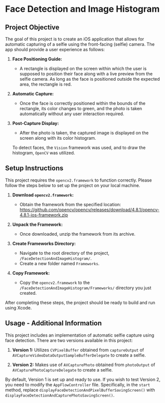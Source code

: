 # Face Detection and Image Histogram

## Project Objective

The goal of this project is to create an iOS application that allows for automatic capturing of a selfie using the front-facing (selfie) camera. The app should provide a user experience as follows:

1. **Face Positioning Guide:**
   - A rectangle is displayed on the screen within which the user is supposed to position their face along with a live preview from the selfie camera. As long as the face is positioned outside the expected area, the rectangle is red.

2. **Automatic Capture:**
   - Once the face is correctly positioned within the bounds of the rectangle, its color changes to green, and the photo is taken automatically without any user interaction required.

3. **Post-Capture Display:**
   - After the photo is taken, the captured image is displayed on the screen along with its color histogram.
   
   To detect faces, the `Vision` framework was used, and to draw the histogram, `OpenCV` was utilized.

## Setup Instructions

This project requires the `opencv2.framework` to function correctly. Please follow the steps below to set up the project on your local machine.

1. **Download `opencv2.framework`:**
   - Obtain the framework from the specified location: https://github.com/opencv/opencv/releases/download/4.8.1/opencv-4.8.1-ios-framework.zip

2. **Unpack the Framework:**
   - Once downloaded, unzip the framework from its archive.

3. **Create Frameworks Directory:**
   - Navigate to the root directory of the project, `/FaceDetectionAndImageHistogram/`.
   - Create a new folder named `Frameworks`.

4. **Copy Framework:**
   - Copy the `opencv2.framework` to the `/FaceDetectionAndImageHistogram/Frameworks/` directory you just created.

After completing these steps, the project should be ready to build and run using Xcode.

## Usage - Additional Information

This project includes an implementation of automatic selfie capture using face detection. There are two versions available in this project:

1. **Version 1:** Utilizes `CVPixelBuffer` obtained from `captureOutput` of `AVCaptureVideoDataOutputSampleBufferDelegate` to create a selfie.

2. **Version 2:** Makes use of `AVCapturePhoto` obtained from `photoOutput` of `AVCapturePhotoCaptureDelegate` to create a selfie.

By default, Version 1 is set up and ready to use. If you wish to test Version 2, you need to modify the `AppFlowController` file. Specifically, in the `start` method, replace `displayFaceDetectionAndPixelBufferSavingScreen()` with `displayFaceDetectionAndCapturePhotoSavingScreen()`.
